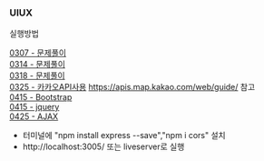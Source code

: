 ### UIUX

실행방법

[0307 - 문제풀이](https://github.com/rambus2006/UI-UXEngineering/tree/master/01_problem)
<br/>
[0314 - 문제풀이](https://github.com/rambus2006/UI-UXEngineering/tree/master/02_problem_0314)
<br/>
[0318 - 문제풀이](https://github.com/rambus2006/UI-UXEngineering/tree/master/03_problem_0318)
<br/>
[0325 - 카카오API사용](https://github.com/rambus2006/UI-UXEngineering/tree/master/04_kakaoAPI_0325)
https://apis.map.kakao.com/web/guide/ 참고 
<br/>
[0415 - Bootstrap](https://github.com/rambus2006/UI-UXEngineering/tree/master/01_bootstrap)
<br/>
[0415 - jquery](https://github.com/rambus2006/UI-UXEngineering/tree/master/02_jquery)
<br/>
[0425 - AJAX](https://github.com/rambus2006/UI-UXEngineering/tree/master/03_AJAX)
- 터미널에 "npm install express --save","npm i cors" 설치
- http://localhost:3005/ 또는 liveserver로 실행 
<br/>
